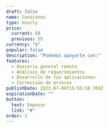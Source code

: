 ```yaml
---
draft: false
name: Conocenos
type: hourly
price:
  current: 50
  previous: 55
currency: "$"
popular: false
description: "Podemos apoyarte con:"
features:
  - Asesoria general remota
  - Análisis de requerimientos
  - Desarrollo de tus aplicaciones
  - Corrección de errores
publishDate: 2023-07-06T15:56:18.769Z
expirationDate: ""
button:
  text: Empezar
  link: "#"
order: 1
---
```

